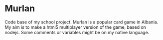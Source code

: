 Murlan
======

Code base of my school project. 
Murlan is a popular card game in Albania. 
My aim is to make a html5 multiplayer version of the game, based on nodejs.
Some comments or variables might be on my native language.
